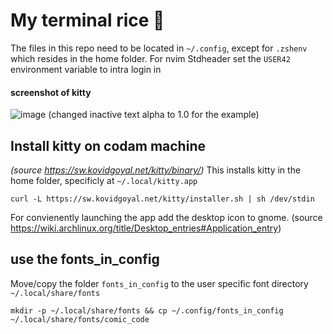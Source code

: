 # My terminal rice 🍚
The files in this repo need to be located in `~/.config`, except for `.zshenv` which resides in the home folder.
For nvim Stdheader set the `USER42` environment variable to intra login in
#### screenshot of kitty
![image](https://github.com/mzwart-42/.config/assets/152659366/d7dff60f-2371-48fc-b6d6-97426693e93c)
(changed inactive text alpha to 1.0 for the example)
## Install kitty on codam machine
_(source https://sw.kovidgoyal.net/kitty/binary/)_
This installs kitty in the home folder, specificly at `~/.local/kitty.app`
```
curl -L https://sw.kovidgoyal.net/kitty/installer.sh | sh /dev/stdin
```
For convienently launching the app add the desktop icon to gnome.
(source https://wiki.archlinux.org/title/Desktop_entries#Application_entry)

## use the fonts_in_config
Move/copy the folder `fonts_in_config` to the user specific font directory `~/.local/share/fonts`
```
mkdir -p ~/.local/share/fonts && cp ~/.config/fonts_in_config ~/.local/share/fonts/comic_code
```
